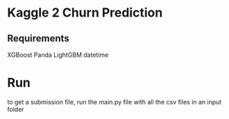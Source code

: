 # Kaggle 2 Churn Prediction



## Requirements
XGBoost
Panda 
LightGBM
datetime


# Run
to get a submission file, run the main.py file with all the csv files in an input folder
